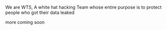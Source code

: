 We are WTS, A white hat hacking Team whose entire purpose is to protect people who got their data leaked





more coming soon

